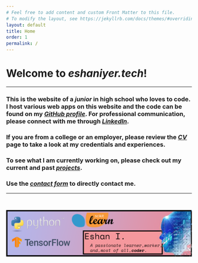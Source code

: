 ```yaml
---
# Feel free to add content and custom Front Matter to this file.
# To modify the layout, see https://jekyllrb.com/docs/themes/#overriding-theme-defaults
layout: default
title: Home
order: 1
permalink: /
---            
```

<script src="https://challenges.cloudflare.com/turnstile/v0/api.js" async defer></script>

# **Welcome to *eshaniyer.tech*!**

<hr>

### This is the website of a ***junior*** in high school who loves to code. I host various web apps on this website and the code can be found on my <a href="https://www.github.com/Nazchanel" target="_blank"><b><i>GitHub profile</i></b></a>. For professional communication, please connect with me through <a href="https://www.linkedin.com/in/kulfieshan" target="_blank"><b><i>LinkedIn</i></b></a>.


### If you are from a college or an employer, please review the [***CV***](/cv/) page to take a look at my credentials and experiences. 

### To see what I am currently working on, please check out my current and past [***projects***](/projects/).

### Use the [***contact form***](/contact/) to directly contact me.

<hr>
<br>

![](assets/banner.png)